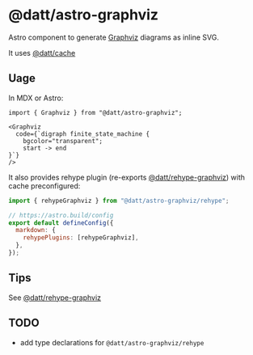 # @datt/astro-graphviz

Astro component to generate [Graphviz](https://graphviz.org/) diagrams as inline SVG.

It uses [@datt/cache](/packages/cache/)

## Uage

In MDX or Astro:

```mdx
import { Graphviz } from "@datt/astro-graphviz";

<Graphviz
  code={`digraph finite_state_machine {
  	bgcolor="transparent";
    start -> end
}`}
/>
```

It also provides rehype plugin (re-exports [@datt/rehype-graphviz](/packages/rehype-graphviz/)) with cache preconfigured:

```js
import { rehypeGraphviz } from "@datt/astro-graphviz/rehype";

// https://astro.build/config
export default defineConfig({
  markdown: {
    rehypePlugins: [rehypeGraphviz],
  },
});
```

## Tips

See [@datt/rehype-graphviz](/packages/rehype-graphviz/)

## TODO

- add type declarations for `@datt/astro-graphviz/rehype`
